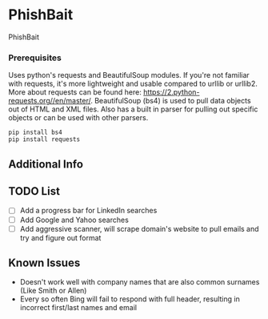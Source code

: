 # PhishBait

PhishBait

### Prerequisites

Uses python's requests and BeautifulSoup modules. 
If you're not familiar with requests, it's more lightweight and usable compared to urllib or urllib2. More about requests can be found here: https://2.python-requests.org//en/master/.
BeautifulSoup (bs4) is used to pull data objects out of HTML and XML files. Also has a built in parser for pulling out specific objects or can be used with other parsers.

```
pip install bs4
pip install requests
```

## Additional Info

## TODO List

- [ ] Add a progress bar for LinkedIn searches
- [ ] Add Google and Yahoo searches
- [ ] Add aggressive scanner, will scrape domain's website to pull emails and try and figure out format

## Known Issues

- Doesn't work well with company names that are also common surnames (Like Smith or Allen)
- Every so often Bing will fail to respond with full header, resulting in incorrect first/last names and email
